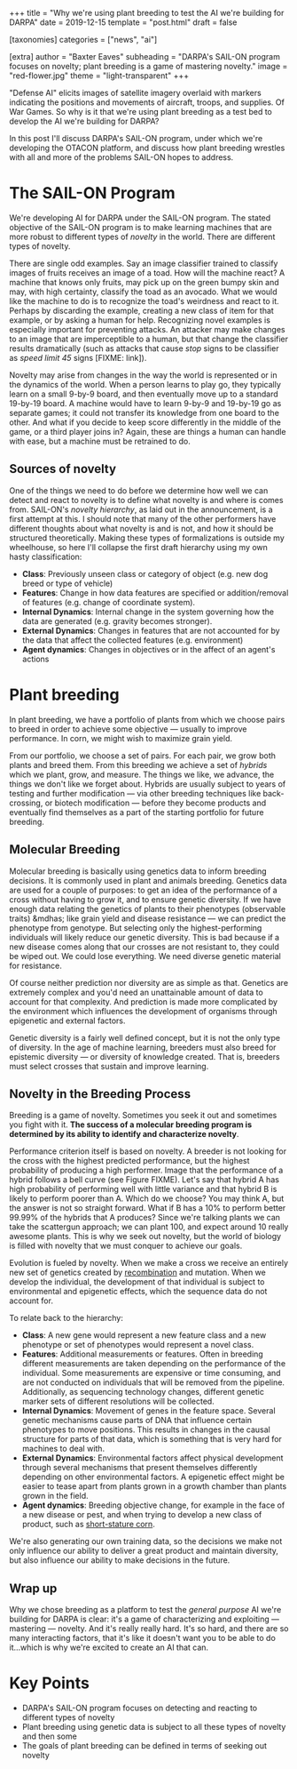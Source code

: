 +++
title = "Why we're using plant breeding to test the AI we're building for DARPA"
date = 2019-12-15
template = "post.html"
draft = false

[taxonomies]
categories = ["news", "ai"]

[extra]
author = "Baxter Eaves"
subheading = "DARPA's SAIL-ON program focuses on novelty; plant breeding is a game of mastering novelty."
image = "red-flower.jpg"
theme = "light-transparent"
+++

"Defense AI" elicits images of satellite imagery overlaid with markers indicating the positions and movements of aircraft, troops, and supplies. Of War Games. So why is it that we're using plant breeding as a test bed to develop the AI we're building for DARPA?

In this post I'll discuss DARPA's SAIL-ON program, under which we're developing the OTACON platform, and discuss how plant breeding wrestles with all and more of the problems SAIL-ON hopes to address.

# The SAIL-ON Program

We're developing AI for DARPA under the SAIL-ON program. The stated objective of the SAIL-ON program is to make learning machines that are more robust to different types of *novelty* in the world. There are different types of novelty.

There are single odd examples. Say an image classifier trained to classify images of fruits receives an image of a toad. How will the machine react? A machine that knows only fruits, may pick up on the green bumpy skin and may, with high certainty, classify the toad as an avocado. What we would like the machine to do is to recognize the toad's weirdness and react to it. Perhaps by discarding the example, creating a new class of item for that example, or by asking a human for help. Recognizing novel examples is especially important for preventing attacks. An attacker may make changes to an image that are imperceptible to a human, but that change the classifier results dramatically (such as attacks that cause *stop* signs to be classifier as *speed limit 45* signs [FIXME: link]).

Novelty may arise from changes in the way the world is represented or in the dynamics of the world. When a person learns to play go, they typically learn on a small 9-by-9 board, and then eventually move up to a standard 19-by-19 board. A machine would have to learn 9-by-9 and 19-by-19 go as separate games; it could not transfer its knowledge from one board to the other. And what if you decide to keep score differently in the middle of the game, or a third player joins in? Again, these are things a human can handle with ease, but a machine must be retrained to do. 

## Sources of novelty

One of the things we need to do before we determine how well we can detect and react to novelty is to define what novelty is and where is comes from. SAIL-ON's *novelty hierarchy*, as laid out in the announcement, is a first attempt at this. I should note that many of the other performers have different thoughts about what novelty is and is not, and how it should be structured theoretically. Making these types of formalizations is outside my wheelhouse, so here I'll collapse the first draft hierarchy using my own hasty classification:

- **Class**: Previously unseen class or category of object (e.g. new dog breed or type of vehicle)
- **Features**: Change in how data features are specified or addition/removal of features (e.g. change of coordinate system).
- **Internal Dynamics**: Internal change in the system governing how the data are generated (e.g. gravity becomes stronger).
- **External Dynamics**: Changes in features that are not accounted for by the data that affect the collected features (e.g. environment)
- **Agent dynamics**: Changes in objectives or in the affect of an agent's actions

# Plant breeding

In plant breeding, we have a portfolio of plants from which we choose pairs to breed in order to achieve some objective &mdash; usually to improve performance. In corn, we might wish to maximize grain yield.

From our portfolio, we choose a set of pairs. For each pair, we grow both plants and breed them. From this breeding we achieve a set of *hybrids* which we plant, grow, and measure. The things we like, we advance, the things we don't like we forget about. Hybrids are usually subject to years of testing and further modification &mdash; via other breeding techniques like back-crossing, or biotech modification &mdash; before they become products and eventually find themselves as a part of the starting portfolio for future breeding.

## Molecular Breeding

Molecular breeding is basically using genetics data to inform breeding decisions. It is commonly used in plant and animals breeding. Genetics data are used for a couple of purposes: to get an idea of the performance of a cross without having to grow it, and to ensure genetic diversity. If we have enough data relating the genetics of plants to their phenotypes (observable traits) &mdhas; like grain yield and disease resistance &mdash; we can predict the phenotype from genotype. But selecting only the highest-performing individuals will likely reduce our genetic diversity. This is bad because if a new disease comes along that our crosses are not resistant to, they could be wiped out. We could lose everything. We need diverse genetic material for resistance.

Of course neither prediction nor diversity are as simple as that. Genetics are extremely complex and you'd need an unattainable amount of data to account for that complexity. And prediction is made more complicated by the environment which influences the development of organisms through epigenetic and external factors. 

Genetic diversity is a fairly well defined concept, but it is not the only type of diversity. In the age of machine learning, breeders must also breed for epistemic diversity &mdash; or diversity of knowledge created. That is, breeders must select crosses that sustain and improve learning.

## Novelty in the Breeding Process

Breeding is a game of novelty. Sometimes you seek it out and sometimes you fight with it. **The success of a molecular breeding program is determined by its ability to identify and characterize novelty**.

Performance criterion itself is based on novelty. A breeder is not looking for the cross with the highest predicted performance, but the highest probability of producing a high performer. Image that the performance of a hybrid follows a bell curve (see Figure FIXME). Let's say that hybrid A has high probability of performing well with little variance and that hybrid B is likely to perform poorer than A. Which do we choose? You may think A, but the answer is not so straight forward. What if B has a 10% to perform better 99.99% of the hybrids that A produces? Since we're talking plants we can take the scattergun approach; we can plant 100, and expect around 10 really awesome plants. This is why we seek out novelty, but the world of biology is filled with novelty that we must conquer to achieve our goals.


Evolution is fueled by novelty. When we make a cross we receive an entirely new set of genetics created by [recombination](https://en.wikipedia.org/wiki/Genetic_recombination) and mutation. When we develop the individual, the development of that individual is subject to environmental and epigenetic effects, which the sequence data do not account for. 

To relate back to the hierarchy:

- **Class**: A new gene would represent a new feature class and a new phenotype or set of phenotypes would represent a novel class.
- **Features**: Additional measurements or features. Often in breeding different measurements are taken depending on the performance of the individual. Some measurements are expensive or time consuming, and are not conducted on individuals that will be removed from the pipeline. Additionally, as sequencing technology changes, different genetic marker sets of different resolutions will be collected.
- **Internal Dynamics**: Movement of genes in the feature space. Several genetic mechanisms cause parts of DNA that influence certain phenotypes to move positions. This results in changes in the causal structure for parts of that data, which is something that is very hard for machines to deal with.
- **External Dynamics**: Environmental factors affect physical development through several mechanisms that present themselves differently depending on other environmental factors. A epigenetic effect might be easier to tease apart from plants grown in a growth chamber than plants grown in the field.
- **Agent dynamics**: Breeding objective change, for example in the face of a new disease or pest, and when trying to develop a new class of product, such as [short-stature corn](https://www.agriculture.com/news/crops/short-stature-corn-on-the-way-from-bayer-cropscience).

We're also generating our own training data, so the decisions we make not only influence our ability to deliver a great product and maintain diversity, but also influence our ability to make decisions in the future.

## Wrap up

Why we chose breeding as a platform to test the *general purpose* AI we're building for DARPA is clear: it's a game of characterizing and exploiting &mdash; mastering &mdash; novelty. And it's really really hard. It's so hard, and there are so many interacting factors, that it's like it doesn't want you to be able to do it...which is why we're excited to create an AI that can.

# Key Points
- DARPA's SAIL-ON program focuses on detecting and reacting to different types of novelty
- Plant breeding using genetic data is subject to all these types of novelty and then some
- The goals of plant breeding can be defined in terms of seeking out novelty
